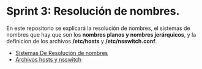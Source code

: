 # Sprint 3: Resolución de nombres.
En este repositorio se explicará la resolución de nombres, el sistemas de nombres que hay que son los **nombres planos y nombres jerárquicos**, y la definicion de los archivos **/etc/hosts** y **/etc/nsswitch.conf**.

- [Sistemas De Resolución de nombres](./ResoluciónDeNombres.md)
- [Archivos hosts y nsswitch](./ArchivosHostsYnsswitch.md)
